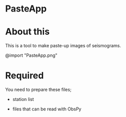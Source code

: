 # PasteApp

# About this

This is a tool to make paste-up images of seismograms.

@import "PasteApp.png"

# Required

You need to prepare these files;
* station list

* files that can be read with ObsPy
